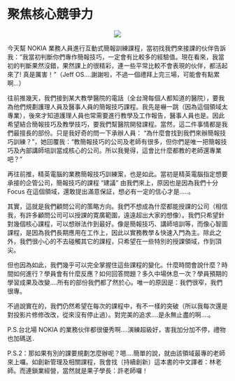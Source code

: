 # 聚焦核心競爭力 

<div style="clear: both; text-align: center;"><a href="http://3.bp.blogspot.com/-dtq9TbEWcyU/VhU6Yq0QPII/AAAAAAAAOCQ/rrG1A3Q16Rc/s1600/solar%2Blens%2Btoy.jpg" style="margin-left: 1em; margin-right: 1em;"><img border="0" src="http://3.bp.blogspot.com/-dtq9TbEWcyU/VhU6Yq0QPII/AAAAAAAAOCQ/rrG1A3Q16Rc/s1600/solar%2Blens%2Btoy.jpg"/></a></div>
<p>今天幫 NOKIA 業務人員進行互動式簡報訓練課程，當初找我們來接課的伙伴告訴我：”我當初判斷你們專作簡報技巧，一定會有比較多的經驗值。現在看來，我當初的判斷果然沒錯，果然課上的很精彩，連一些平常比較不會表現的伙伴，都活起來了! 真是厲害！”（Jeff OS….謝謝啦，不過一個禮拜上完三場，可能會有點累啊…）</p>
<p>往前推幾天，我們接到某大教學醫院的電話（全台灣每個人都知道的醫院），要我為他們規劃護理人員及醫事人員的簡報技巧課程。我先是嚇一跳（因為這個領域太專業），後來才知道護理人員也常需要進行教學及工作報告，醫事人員也是。因此希望結合簡報技巧及教學技巧，要我們幫醫院開發課程。當然，這二件事情都是我們最擅長的部份。只是我好奇的問一下承辦人員： “為什麼會找到我們來辦簡報技巧訓練？”，她回覆我：“教簡報技巧的公司及老師有很多，但你們是唯一把簡報技巧及內部講師培訓當成核心的公司。所以我覺得，這會比什麼都教的老師還專業吧？”<a name="more"></a></p>
<p>再往前推，精英電腦的業務簡報技巧訓練案，也是如此。當初是精英電腦指定想要承接的企管公司，簡報技巧的課程 “建議” 由我們來上，原因也是因為我們十分 Focus 在這個領域，還敢提出滿意保証，想必有一定的信心才是…..。</p>
<p>其實，這就是我們顧問公司的策略方向。我們不想成為什麼都能授課的公司（相信我，有許多顧問公司可以授課的寛廣範圍，遠遠超出大家的想像）。我們只希望針對幾個核心課程，可以想辦法作到最好。像是簡報技巧、講師培訓等，而像心智圖課程，是因為我們長期應用在工作上，因此以實務教學＆快速入門為主。除此之外，我們很小心的不去碰觸其它的課程，只希望在一些特別的授課領域，作到頂尖。</p>
<p>但也因為如此，我們幾乎可以完全掌握住這些課程的變化。什麼時間會說什麼？時間如何進行？學員會有什麼反應？如何回答問題？多久中場休息一次？學員預期的學習成果及改變….所有的部份我們都了然於心。唯一的原因是：我們很窄，我們很專。</p>
<p>不過說實在的，我們仍然希望在每次的課程中，有不一樣的突破（所以我每次還是對投影片修修改改，從來沒有停止過）。對完美的追求….是永無止盡的啊….。</p>
<p>P.S.台北場 NOKIA 的業務伙伴都很優秀啊….演練超級好，害我加分加不停，禮物也加碼送．</p>
<p>P.S.2：那如果有別的課要規劃怎麼辦呢？嗯….簡單的說，就由該領域最專的老師來上囉。如創新管理及相關課程，我會找〔持續創新〕這本書的中文譯者：林老師。而連鎖業經營，當然就是果子學長：許老師囉！</p>